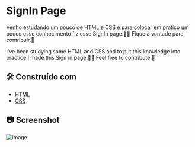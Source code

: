 # SignIn Page
 
Venho estudando um pouco de HTML e CSS e para colocar em pratico um pouco esse conhecimento fiz esse SignIn page.:man_technologist:
Fique à vontade para contribuir.:metal:

I've been studying some HTML and CSS and to put this knowledge into practice I made this Sign in page.👨‍💻 Feel free to contribute.:metal:

## 🛠️ Construído com

* [HTML](https://www.w3schools.com/html/)
* [CSS](https://www.w3schools.com/css/)

## :camera: Screenshot
![image](https://github.com/txeira/SignIn_page/assets/49416424/fd7ece08-9e0b-465e-8837-d30103858e32)
